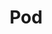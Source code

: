 ---
docType: "Chapter"
title: "Pod"
description: "Building blocks for running containers"
courseTitle: "Pod"
weight: 6
banner: "/98e16360-a366-4b78-8e0a-031da07fdacb/images/pod.png"
---